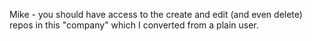 Mike - you should have access to the create and edit (and even delete) repos in this "company" which I converted from a plain user.
